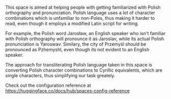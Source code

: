 This space is aimed at helping people with getting familiarized with Polish orthography and pronunciation. Polish language uses a lot of character combinations which is unfamiliar to non-Poles, thus
making it harder to read, even though it employs a modified Latin script for writing. 

For example, the Polish word Jarosław, an English speaker who isn't familiar with Polish orthography will pronounce it as Jaroslav, while its actual Polish pronunciation 
is Yaroswav. Similary, the city of Przemyśl should be pronounced as Pzhemyshl, even though its not evident to an English speaker.

The approach for transliterating Polish language taken in this space is converting Polish character combinations to Cyrillic equivalents, which are single characters, thus 
simplifying our task greately.

Check out the configuration reference at https://huggingface.co/docs/hub/spaces-config-reference
